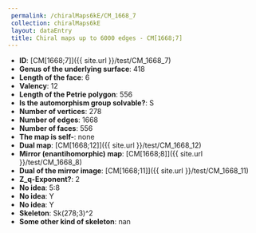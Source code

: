 ```yaml
--- 
 permalink: /chiralMaps6kE/CM_1668_7 
 collection: chiralMaps6kE
 layout: dataEntry
 title: Chiral maps up to 6000 edges - CM[1668;7]
---
```


- **ID**: [CM[1668;7]]({{ site.url }}/test/CM_1668_7)
- **Genus of the underlying surface**: 418
- **Length of the face**: 6
- **Valency**: 12
- **Length of the Petrie polygon**: 556
- **Is the automorphism group solvable?**: S
- **Number of vertices**: 278
- **Number of edges**: 1668
- **Number of faces**: 556
- **The map is self-**: none
- **Dual map**: [CM[1668;12]]({{ site.url }}/test/CM_1668_12)
- **Mirror (enantihomorphic) map**: [CM[1668;8]]({{ site.url }}/test/CM_1668_8)
- **Dual of the mirror image**: [CM[1668;11]]({{ site.url }}/test/CM_1668_11)
- **Z_q-Exponent?**: 2
- **No idea**:  5:8
- **No idea**: Y
- **No idea**: Y
- **Skeleton**: Sk(278;3)^2
- **Some other kind of skeleton**: nan
